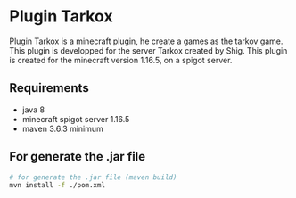 # Plugin Tarkox

Plugin Tarkox is a minecraft plugin, he create a games as the tarkov game.
This plugin is developped for the server Tarkox created by Shig.
This plugin is created for the minecraft version 1.16.5, on a spigot server.

## Requirements

- java 8
- minecraft spigot server 1.16.5
- maven 3.6.3 minimum

## For generate the .jar file

```bash
# for generate the .jar file (maven build)
mvn install -f ./pom.xml
```
